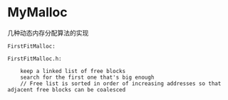 MyMalloc
========

几种动态内存分配算法的实现

	FirstFitMalloc:

	FirstFitMalloc.h:

		keep a linked list of free blocks
		search for the first one that's big enough
		// Free list is sorted in order of increasing addresses so that adjacent free blocks can be coalesced
